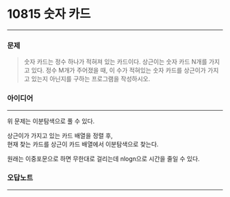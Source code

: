 # 10815 숫자 카드
------------
### 문제

>숫자 카드는 정수 하나가 적혀져 있는 카드이다. 상근이는 숫자 카드 N개를 가지고 있다. 정수 M개가 주어졌을 때, 이 수가 적혀있는 숫자 카드를 상근이가 가지고 있는지 아닌지를 구하는 프로그램을 작성하시오.

### 아이디어
----------
위 문제는 이분탐색으로 풀 수 있다.

상근이가 가지고 있는 카드 배열을 정렬 후,  
현재 찾는 카드를 상근이 카드 배열에서 이분탐색으로 찾는다.

원래는 이중포문으로 하면 무한대로 걸리는데 nlogn으로 시간을 줄일 수 있다.

### 오답노트
----------

